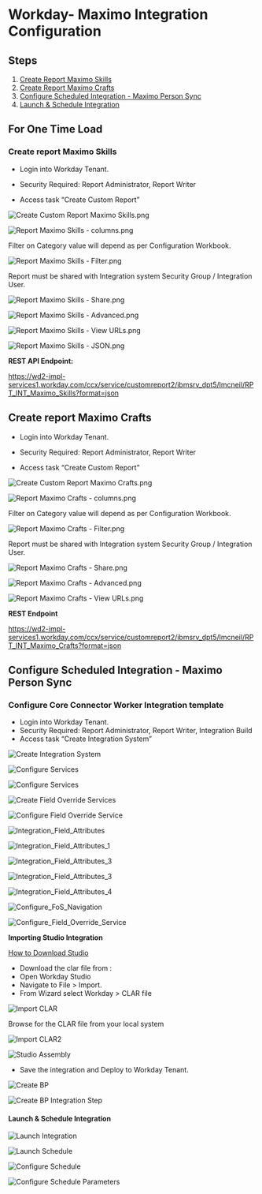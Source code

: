 # Workday- Maximo Integration Configuration

## Steps

1. [Create Report Maximo Skills](#create-report-maximo-skills)
2. [Create Report Maximo Crafts](#create-report-maximo-crafts)
3. [Configure Scheduled Integration - Maximo Person Sync](#configure-scheduled-integration---maximo-person-sync)
4. [Launch & Schedule Integration](#launch--schedule-integration)


## For One Time Load

### Create report Maximo Skills

- Login into Workday Tenant.

- Security Required: Report Administrator, Report Writer

- Access task “Create Custom Report”

 ![Create Custom Report Maximo Skills.png](images/workday/Create_Custom_Report_Maximo_Skills.png)

 ![Report Maximo Skills - columns.png](images/workday/Report_Maximo_Skills_columns.png)

Filter on Category value will depend as per Configuration Workbook.

 ![Report Maximo Skills - Filter.png](images/workday/Report_Maximo_Skills_Filter.png)

Report must be shared with Integration system Security  Group / Integration User.

 ![Report Maximo Skills - Share.png](images/workday/Report_Maximo_Skills_Share.png)
 
 ![Report Maximo Skills - Advanced.png](images/workday/Report_Maximo_Skills_Advanced.png)

 ![Report Maximo Skills - View URLs.png](images/workday/Report_Maximo_Skills_View_URLs.png)

 ![Report Maximo Skills - JSON.png](images/workday/Report_Maximo_Skills_JSON.png)

 **REST API Endpoint:**

https://wd2-impl-services1.workday.com/ccx/service/customreport2/ibmsrv_dpt5/lmcneil/RPT_INT_Maximo_Skills?format=json


## Create report Maximo Crafts

- Login into Workday Tenant.

- Security Required: Report Administrator, Report Writer

- Access task “Create Custom Report”

 ![Create Custom Report Maximo Crafts.png](images/workday/Create_Report_Maximo_Crafts.png)

 ![Report Maximo Crafts - columns.png](images/workday/Report_Maximo_Crafts_Columns.png)

Filter on Category value will depend as per Configuration Workbook.

 ![Report Maximo Crafts - Filter.png](images/workday/Report_Maximo_Crafts_Filter.png)

Report must be shared with Integration system Security  Group / Integration User.

 ![Report Maximo Crafts - Share.png](images/workday/Report_Maximo_Crafts_Share.png)
 
 ![Report Maximo Crafts - Advanced.png](images/workday/Report_Maximo_Crafts_Advanced.png)

 ![Report Maximo Crafts - View URLs.png](images/workday/Report_Maximo_Crafts_View_URLs.png)

**REST Endpoint**

https://wd2-impl-services1.workday.com/ccx/service/customreport2/ibmsrv_dpt5/lmcneil/RPT_INT_Maximo_Crafts?format=json



 ## Configure Scheduled Integration - Maximo Person Sync

 ### Configure Core Connector Worker Integration template 

- Login into Workday Tenant.
- Security Required: Report Administrator, Report Writer, Integration Build
- Access task “Create Integration System”

![Create Integration System](images/workday/Maximo_Person_Outbbound_Create_Integration_System.png)

![Configure Services](images/workday/Maximo_Person_Outbbound_Configure_Services.png)

![Configure Services](images/workday/Maximo_Person_Outbbound_Configure_services_2.png)

![Create Field Override Services](images/workday/Maximo_Person_Outbbound_Create_Field_Override_Service.png)

![Configure Field Override Service](images/workday/Maximo_Person_Outbbound_Configure_FoS.png)

![Integration_Field_Attributes](images/workday/Maximo_Person_Outbbound_Configure_Integration_Attribute.png)

![Integration_Field_Attributes_1](images/workday/Maximo_Person_Outbbound_Configure_Integration_Field_Attributes_1.png)

![Integration_Field_Attributes_3](images/workday/Maximo_Person_Outbbound_Configure_Integration_Field_Attributes_2.png)

![Integration_Field_Attributes_3](images/workday/Maximo_Person_Outbbound_Configure_Integration_Field_Attributes_3.png)

![Integration_Field_Attributes_4](images/workday/Maximo_Person_Outbbound_Configure_Integration_Field_Attributes_4.png)

![Configure_FoS_Navigation](images/workday/Maximo_Person_Outbbound_Configure_FoS_Navigation.png)

![Configure_Field_Override_Service](images/workday/Maximo_Person_Outbbound_Configure_Field_Override_Service.png)

**Importing Studio Integration**

[How to Download Studio](https://community.workday.com/studio-download)

- Download the clar file from : 
- Open Workday Studio
- Navigate to File > Import.
- From Wizard select Workday > CLAR file

![Import CLAR](images/workday/Maximo_Person_Outbbound_Studio_Import_Clar.png)

Browse for the CLAR file from your local system

![Import CLAR2](images/workday/Maximo_Person_Outbbound_Studio_Clar_location.png)

![Studio Assembly](images/workday/Studio_Assembly.png)

- Save the integration and Deploy to Workday Tenant.

![Create BP](images/workday/Maximo_Person_Outbbound_Create_BP.png)

![Create BP Integration Step](images/workday/Maximo_Person_Outbbound_Configure_BP_Integration_Step.png)


#### Launch & Schedule Integration


![Launch Integration](images/workday/Maximo_Person_Outbbound_Launch_Integration.png)


![Launch Schedule](images/workday/Maximo_Person_Outbbound_Launch_Schedule.png)

![Configure Schedule](images/workday/Maximo_Person_Outbbound_Configure_Schedule.png)

![Configure Schedule Parameters](images/workday/Maximo_Person_Outbbound_Configure_Schedule_Parameters.png)

